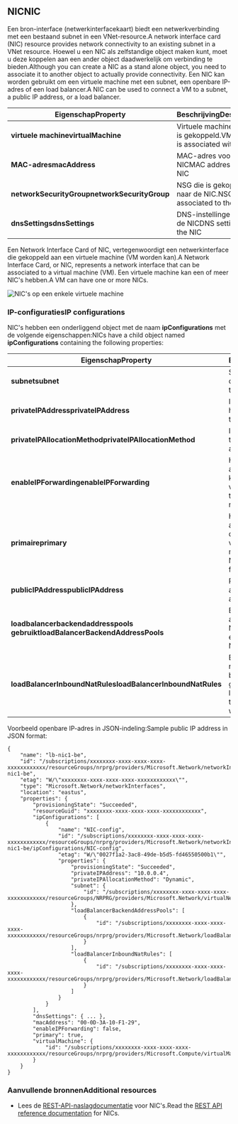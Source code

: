## <a name="nic"></a><span data-ttu-id="08aa6-101">NIC</span><span class="sxs-lookup"><span data-stu-id="08aa6-101">NIC</span></span>
<span data-ttu-id="08aa6-102">Een bron-interface (netwerkinterfacekaart) biedt een netwerkverbinding met een bestaand subnet in een VNet-resource.</span><span class="sxs-lookup"><span data-stu-id="08aa6-102">A network interface card (NIC) resource provides network connectivity to an existing subnet in a VNet resource.</span></span> <span data-ttu-id="08aa6-103">Hoewel u een NIC als zelfstandige object maken kunt, moet u deze koppelen aan een ander object daadwerkelijk om verbinding te bieden.</span><span class="sxs-lookup"><span data-stu-id="08aa6-103">Although you can create a NIC as a stand alone object, you need to associate it to another object to actually provide connectivity.</span></span> <span data-ttu-id="08aa6-104">Een NIC kan worden gebruikt om een virtuele machine met een subnet, een openbare IP-adres of een load balancer.</span><span class="sxs-lookup"><span data-stu-id="08aa6-104">A NIC can be used to connect a VM to a subnet, a public IP address, or a load balancer.</span></span>  

| <span data-ttu-id="08aa6-105">Eigenschap</span><span class="sxs-lookup"><span data-stu-id="08aa6-105">Property</span></span> | <span data-ttu-id="08aa6-106">Beschrijving</span><span class="sxs-lookup"><span data-stu-id="08aa6-106">Description</span></span> | <span data-ttu-id="08aa6-107">Voorbeeldwaarden</span><span class="sxs-lookup"><span data-stu-id="08aa6-107">Sample values</span></span> |
| --- | --- | --- |
| <span data-ttu-id="08aa6-108">**virtuele machine**</span><span class="sxs-lookup"><span data-stu-id="08aa6-108">**virtualMachine**</span></span> |<span data-ttu-id="08aa6-109">Virtuele machine de NIC is gekoppeld.</span><span class="sxs-lookup"><span data-stu-id="08aa6-109">VM the NIC is associated with.</span></span> |<span data-ttu-id="08aa6-110">/Subscriptions/{GUID}/../Microsoft.COMPUTE/virtualMachines/vm1</span><span class="sxs-lookup"><span data-stu-id="08aa6-110">/subscriptions/{guid}/../Microsoft.Compute/virtualMachines/vm1</span></span> |
| <span data-ttu-id="08aa6-111">**MAC-adres**</span><span class="sxs-lookup"><span data-stu-id="08aa6-111">**macAddress**</span></span> |<span data-ttu-id="08aa6-112">MAC-adres voor de NIC</span><span class="sxs-lookup"><span data-stu-id="08aa6-112">MAC address for the NIC</span></span> |<span data-ttu-id="08aa6-113">een waarde tussen 4 en 30 in</span><span class="sxs-lookup"><span data-stu-id="08aa6-113">any value between 4 and 30</span></span> |
| <span data-ttu-id="08aa6-114">**networkSecurityGroup**</span><span class="sxs-lookup"><span data-stu-id="08aa6-114">**networkSecurityGroup**</span></span> |<span data-ttu-id="08aa6-115">NSG die is gekoppeld naar de NIC.</span><span class="sxs-lookup"><span data-stu-id="08aa6-115">NSG associated to the NIC</span></span> |<span data-ttu-id="08aa6-116">/Subscriptions/{GUID}/../Microsoft.Network/networkSecurityGroups/myNSG1</span><span class="sxs-lookup"><span data-stu-id="08aa6-116">/subscriptions/{guid}/../Microsoft.Network/networkSecurityGroups/myNSG1</span></span> |
| <span data-ttu-id="08aa6-117">**dnsSettings**</span><span class="sxs-lookup"><span data-stu-id="08aa6-117">**dnsSettings**</span></span> |<span data-ttu-id="08aa6-118">DNS-instellingen voor de NIC</span><span class="sxs-lookup"><span data-stu-id="08aa6-118">DNS settings for the NIC</span></span> |<span data-ttu-id="08aa6-119">Zie [PIP](#Public-IP-address)</span><span class="sxs-lookup"><span data-stu-id="08aa6-119">see [PIP](#Public-IP-address)</span></span> |

<span data-ttu-id="08aa6-120">Een Network Interface Card of NIC, vertegenwoordigt een netwerkinterface die gekoppeld aan een virtuele machine (VM worden kan).</span><span class="sxs-lookup"><span data-stu-id="08aa6-120">A Network Interface Card, or NIC, represents a network interface that can be associated to a virtual machine (VM).</span></span> <span data-ttu-id="08aa6-121">Een virtuele machine kan een of meer NIC's hebben.</span><span class="sxs-lookup"><span data-stu-id="08aa6-121">A VM can have one or more NICs.</span></span>

![NIC's op een enkele virtuele machine](./media/resource-groups-networking/Figure3.png)

### <a name="ip-configurations"></a><span data-ttu-id="08aa6-123">IP-configuraties</span><span class="sxs-lookup"><span data-stu-id="08aa6-123">IP configurations</span></span>
<span data-ttu-id="08aa6-124">NIC's hebben een onderliggend object met de naam **ipConfigurations** met de volgende eigenschappen:</span><span class="sxs-lookup"><span data-stu-id="08aa6-124">NICs have a child object named **ipConfigurations** containing the following properties:</span></span>

| <span data-ttu-id="08aa6-125">Eigenschap</span><span class="sxs-lookup"><span data-stu-id="08aa6-125">Property</span></span> | <span data-ttu-id="08aa6-126">Beschrijving</span><span class="sxs-lookup"><span data-stu-id="08aa6-126">Description</span></span> | <span data-ttu-id="08aa6-127">Voorbeeldwaarden</span><span class="sxs-lookup"><span data-stu-id="08aa6-127">Sample values</span></span> |
| --- | --- | --- |
| <span data-ttu-id="08aa6-128">**subnet**</span><span class="sxs-lookup"><span data-stu-id="08aa6-128">**subnet**</span></span> |<span data-ttu-id="08aa6-129">Subnet van de NIC is onnected aan.</span><span class="sxs-lookup"><span data-stu-id="08aa6-129">Subnet the NIC is onnected to.</span></span> |<span data-ttu-id="08aa6-130">/Subscriptions/{GUID}/../Microsoft.Network/virtualNetworks/myvnet1/subnets/mysub1</span><span class="sxs-lookup"><span data-stu-id="08aa6-130">/subscriptions/{guid}/../Microsoft.Network/virtualNetworks/myvnet1/subnets/mysub1</span></span> |
| <span data-ttu-id="08aa6-131">**privateIPAddress**</span><span class="sxs-lookup"><span data-stu-id="08aa6-131">**privateIPAddress**</span></span> |<span data-ttu-id="08aa6-132">IP-adres voor de NIC in het subnet</span><span class="sxs-lookup"><span data-stu-id="08aa6-132">IP address for the NIC in the subnet</span></span> |<span data-ttu-id="08aa6-133">10.0.0.8</span><span class="sxs-lookup"><span data-stu-id="08aa6-133">10.0.0.8</span></span> |
| <span data-ttu-id="08aa6-134">**privateIPAllocationMethod**</span><span class="sxs-lookup"><span data-stu-id="08aa6-134">**privateIPAllocationMethod**</span></span> |<span data-ttu-id="08aa6-135">IP-toewijzingsmethode</span><span class="sxs-lookup"><span data-stu-id="08aa6-135">IP allocation method</span></span> |<span data-ttu-id="08aa6-136">Dynamische of statische</span><span class="sxs-lookup"><span data-stu-id="08aa6-136">Dynamic or Static</span></span> |
| <span data-ttu-id="08aa6-137">**enableIPForwarding**</span><span class="sxs-lookup"><span data-stu-id="08aa6-137">**enableIPForwarding**</span></span> |<span data-ttu-id="08aa6-138">Hiermee wordt aangegeven of de NIC kan worden gebruikt voor routering</span><span class="sxs-lookup"><span data-stu-id="08aa6-138">Whether the NIC can be used for routing</span></span> |<span data-ttu-id="08aa6-139">waar of ONWAAR</span><span class="sxs-lookup"><span data-stu-id="08aa6-139">true or false</span></span> |
| <span data-ttu-id="08aa6-140">**primaire**</span><span class="sxs-lookup"><span data-stu-id="08aa6-140">**primary**</span></span> |<span data-ttu-id="08aa6-141">Hiermee wordt aangegeven of de NIC is de primaire NIC voor de virtuele machine</span><span class="sxs-lookup"><span data-stu-id="08aa6-141">Whether the NIC is the primary NIC for the VM</span></span> |<span data-ttu-id="08aa6-142">waar of ONWAAR</span><span class="sxs-lookup"><span data-stu-id="08aa6-142">true or false</span></span> |
| <span data-ttu-id="08aa6-143">**publicIPAddress**</span><span class="sxs-lookup"><span data-stu-id="08aa6-143">**publicIPAddress**</span></span> |<span data-ttu-id="08aa6-144">PIP die zijn gekoppeld aan de NIC</span><span class="sxs-lookup"><span data-stu-id="08aa6-144">PIP associated with the NIC</span></span> |<span data-ttu-id="08aa6-145">Zie [DNS-instellingen](#DNS-settings)</span><span class="sxs-lookup"><span data-stu-id="08aa6-145">see [DNS Settings](#DNS-settings)</span></span> |
| <span data-ttu-id="08aa6-146">**loadbalancerbackendaddresspools gebruikt**</span><span class="sxs-lookup"><span data-stu-id="08aa6-146">**loadBalancerBackendAddressPools**</span></span> |<span data-ttu-id="08aa6-147">Back-end-adresgroepen die de NIC is gekoppeld</span><span class="sxs-lookup"><span data-stu-id="08aa6-147">Back end address pools the NIC is associated with</span></span> | |
| <span data-ttu-id="08aa6-148">**loadBalancerInboundNatRules**</span><span class="sxs-lookup"><span data-stu-id="08aa6-148">**loadBalancerInboundNatRules**</span></span> |<span data-ttu-id="08aa6-149">Binnenkomende NAT-regels voor load balancer is die de NIC is gekoppeld aan</span><span class="sxs-lookup"><span data-stu-id="08aa6-149">Inbound load balancer NAT rules the NIC is associated with</span></span> | |

<span data-ttu-id="08aa6-150">Voorbeeld openbare IP-adres in JSON-indeling:</span><span class="sxs-lookup"><span data-stu-id="08aa6-150">Sample public IP address in JSON format:</span></span>

    {
        "name": "lb-nic1-be",
        "id": "/subscriptions/xxxxxxxx-xxxx-xxxx-xxxx-xxxxxxxxxxxx/resourceGroups/nrprg/providers/Microsoft.Network/networkInterfaces/lb-nic1-be",
        "etag": "W/\"xxxxxxxx-xxxx-xxxx-xxxx-xxxxxxxxxxxx\"",
        "type": "Microsoft.Network/networkInterfaces",
        "location": "eastus",
        "properties": {
            "provisioningState": "Succeeded",
            "resourceGuid": "xxxxxxxx-xxxx-xxxx-xxxx-xxxxxxxxxxxx",
            "ipConfigurations": [
                {
                    "name": "NIC-config",
                    "id": "/subscriptions/xxxxxxxx-xxxx-xxxx-xxxx-xxxxxxxxxxxx/resourceGroups/nrprg/providers/Microsoft.Network/networkInterfaces/lb-nic1-be/ipConfigurations/NIC-config",
                    "etag": "W/\"0027f1a2-3ac8-49de-b5d5-fd46550500b1\"",
                    "properties": {
                        "provisioningState": "Succeeded",
                        "privateIPAddress": "10.0.0.4",
                        "privateIPAllocationMethod": "Dynamic",
                        "subnet": {
                            "id": "/subscriptions/xxxxxxxx-xxxx-xxxx-xxxx-xxxxxxxxxxxx/resourceGroups/NRPRG/providers/Microsoft.Network/virtualNetworks/NRPVnet/subnets/NRPVnetSubnet"
                        },
                        "loadBalancerBackendAddressPools": [
                            {
                                "id": "/subscriptions/xxxxxxxx-xxxx-xxxx-xxxx-xxxxxxxxxxxx/resourceGroups/nrprg/providers/Microsoft.Network/loadBalancers/nrplb/backendAddressPools/NRPbackendpool"
                            }
                        ],
                        "loadBalancerInboundNatRules": [
                            {
                                "id": "/subscriptions/xxxxxxxx-xxxx-xxxx-xxxx-xxxxxxxxxxxx/resourceGroups/nrprg/providers/Microsoft.Network/loadBalancers/nrplb/inboundNatRules/rdp1"
                            }
                        ]
                    }
                }
            ],
            "dnsSettings": { ... },
            "macAddress": "00-0D-3A-10-F1-29",
            "enableIPForwarding": false,
            "primary": true,
            "virtualMachine": {
                "id": "/subscriptions/xxxxxxxx-xxxx-xxxx-xxxx-xxxxxxxxxxxx/resourceGroups/nrprg/providers/Microsoft.Compute/virtualMachines/web1"
            }
        }
    }

### <a name="additional-resources"></a><span data-ttu-id="08aa6-151">Aanvullende bronnen</span><span class="sxs-lookup"><span data-stu-id="08aa6-151">Additional resources</span></span>
* <span data-ttu-id="08aa6-152">Lees de [REST-API-naslagdocumentatie](https://msdn.microsoft.com/library/azure/mt163579.aspx) voor NIC's.</span><span class="sxs-lookup"><span data-stu-id="08aa6-152">Read the [REST API reference documentation](https://msdn.microsoft.com/library/azure/mt163579.aspx) for NICs.</span></span>

